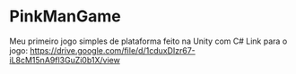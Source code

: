 # PinkManGame
Meu primeiro jogo simples de plataforma feito na Unity com C#
Link para o jogo: https://drive.google.com/file/d/1cduxDIzr67-iL8cM15nA9fl3GuZi0b1X/view
